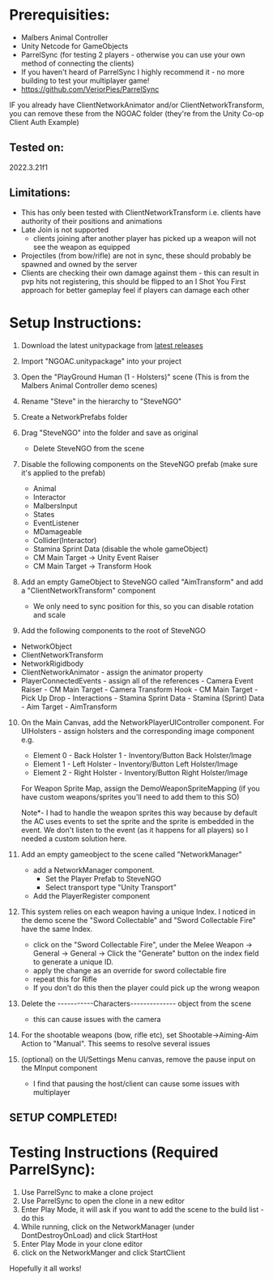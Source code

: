 # Prerequisities:
- Malbers Animal Controller
- Unity Netcode for GameObjects
- ParrelSync (for testing 2 players - otherwise you can use your own method of connecting the clients)
- If you haven't heard of ParrelSync I highly recommend it - no more building to test your multiplayer game!
- https://github.com/VeriorPies/ParrelSync

IF you already have ClientNetworkAnimator and/or ClientNetworkTransform, you can remove these from the NGOAC folder (they're from the Unity Co-op Client Auth Example)

## Tested on:
2022.3.21f1

## Limitations:
- This has only been tested with ClientNetworkTransform i.e. clients have authority of their positions and animations
- Late Join is not supported 
	- clients joining after another player has picked up a weapon will not see the weapon as equipped
- Projectiles (from bow/rifle) are not in sync, these should probably be spawned and owned by the server
- Clients are checking their own damage against them - this can result in pvp hits not registering, this should be flipped to an I Shot You First approach for better gameplay feel if players can damage each other

# Setup Instructions:
1. Download the latest unitypackage from [latest releases](https://github.com/Serinoxxx/NGOAC/releases/)
2. Import "NGOAC.unitypackage" into your project
3. Open the "PlayGround Human (1 - Holsters)" scene (This is from the Malbers Animal Controller demo scenes)
4. Rename "Steve" in the hierarchy to "SteveNGO"
5. Create a NetworkPrefabs folder
6. Drag "SteveNGO" into the folder and save as original 
	- Delete SteveNGO from the scene
7. Disable the following components on the SteveNGO prefab (make sure it's applied to the prefab)
	- Animal
	- Interactor
	- MalbersInput
	- States
	- EventListener
	- MDamageable
	- Collider(Interactor)
	- Stamina Sprint Data (disable the whole gameObject)
	- CM Main Target -> Unity Event Raiser
	- CM Main Target -> Transform Hook
	
8. Add an empty GameObject to SteveNGO called "AimTransform" and add a "ClientNetworkTransform" component
	- We only need to sync position for this, so you can disable rotation and scale
	
9. Add the following components to the root of SteveNGO
- NetworkObject
- ClientNetworkTransform
- NetworkRigidbody
- ClientNetworkAnimator - assign the animator property
- PlayerConnectedEvents - assign all of the references
					  - Camera Event Raiser - CM Main Target
					  - Camera Transform Hook - CM Main Target
					  - Pick Up Drop - Interactions
					  - Stamina Sprint Data - Stamina (Sprint) Data
					  - Aim Target - AimTransform
					  
10. On the Main Canvas, add the NetworkPlayerUIController component. For UIHolsters - assign holsters and the corresponding image component e.g.
	- Element 0 - Back Holster 1 - Inventory/Button Back Holster/Image
	- Element 1 - Left Holster - Inventory/Button Left Holster/Image
	- Element 2 - Right Holster - Inventory/Button Right Holster/Image
	
	For Weapon Sprite Map, assign the DemoWeaponSpriteMapping (if you have custom weapons/sprites you'll need to add them to this SO)
	
	Note*- I had to handle the weapon sprites this way because by default the AC uses events to set the sprite and the sprite is embedded in the event. We don't listen to the event (as it happens for all players) so I needed a custom solution here.
	
11. Add an empty gameobject to the scene called "NetworkManager" 
    - add a NetworkManager component. 
		- Set the Player Prefab to SteveNGO
		- Select transport type "Unity Transport"
	- Add the PlayerRegister component
	
12. This system relies on each weapon having a unique Index. I noticed in the demo scene the "Sword Collectable" and "Sword Collectable Fire" have the same Index.
    - click on the "Sword Collectable Fire", under the Melee Weapon -> General -> General -> Click the "Generate" button on the index field to generate a unique ID.
	- apply the change as an override for sword collectable fire
	- repeat this for Rifle
	- If you don't do this then the player could pick up the wrong weapon
	
13. Delete the -----------Characters-------------- object from the scene
	- this can cause issues with the camera

14. For the shootable weapons (bow, rifle etc), set Shootable->Aiming-Aim Action to "Manual". This seems to resolve several issues

15. (optional) on the UI/Settings Menu canvas, remove the pause input on the MInput component
    - I find that pausing the host/client can cause some issues with multiplayer
	
## SETUP COMPLETED!

# Testing Instructions (Required ParrelSync):
1. Use ParrelSync to make a clone project
2. Use ParrelSync to open the clone in a new editor
3. Enter Play Mode, it will ask if you want to add the scene to the build list - do this
4. While running, click on the NetworkManager (under DontDestroyOnLoad) and click StartHost
5. Enter Play Mode in your clone editor
6. click on the NetworkManger and click StartClient

Hopefully it all works!
